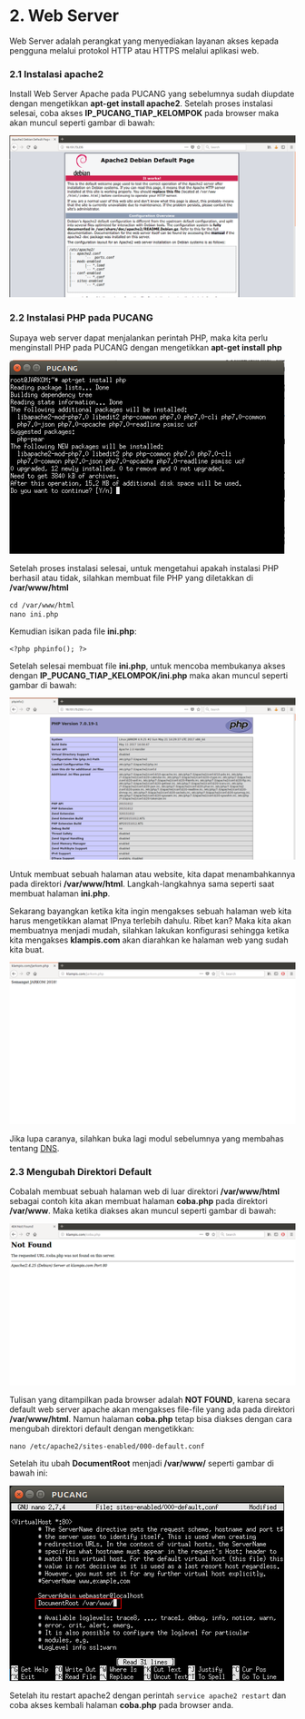 # 2. Web Server
Web Server adalah perangkat yang menyediakan layanan akses kepada pengguna melalui protokol HTTP atau HTTPS melalui aplikasi web.

### 2.1 Instalasi apache2
Install Web Server Apache pada PUCANG yang sebelumnya sudah diupdate dengan mengetikkan __apt-get install apache2__. Setelah proses instalasi selesai, coba akses __IP_PUCANG_TIAP_KELOMPOK__ pada browser maka akan muncul seperti gambar di bawah:

![Pucang1](images/01.png)

### 2.2 Instalasi PHP pada PUCANG
Supaya web server dapat menjalankan perintah PHP, maka kita perlu menginstall PHP pada PUCANG dengan mengetikkan __apt-get install php__

![Pucang2](images/02.png)

Setelah proses instalasi selesai, untuk mengetahui apakah instalasi PHP berhasil atau tidak, silahkan membuat file PHP yang diletakkan di __/var/www/html__
```
cd /var/www/html
nano ini.php
```

Kemudian isikan pada file __ini.php__:
```
<?php phpinfo(); ?>
```

Setelah selesai membuat file __ini.php__, untuk mencoba membukanya akses dengan __IP_PUCANG_TIAP_KELOMPOK/ini.php__ maka akan muncul seperti gambar di bawah:

![Pucang3](images/03.png)

Untuk membuat sebuah halaman atau website, kita dapat menambahkannya pada direktori __/var/www/html__. Langkah-langkahnya sama seperti saat membuat halaman __ini.php__.

Sekarang bayangkan ketika kita ingin mengakses sebuah halaman web kita harus mengetikkan alamat IPnya terlebih dahulu. Ribet kan? Maka kita akan membuatnya menjadi mudah, silahkan lakukan konfigurasi sehingga ketika kita mengakses __klampis.com__ akan diarahkan ke halaman web yang sudah kita buat. 

![Pucang4](images/04.png)

Jika lupa caranya, silahkan buka lagi modul sebelumnya yang membahas tentang [DNS](https://github.com/rohanaq/jarkom2/tree/master/DNS).

### 2.3 Mengubah Direktori Default
Cobalah membuat sebuah halaman web di luar direktori __/var/www/html__ sebagai contoh kita akan membuat halaman __coba.php__ pada direktori __/var/www__. Maka ketika diakses akan muncul seperti gambar di bawah:

![Pucang5](images/05.png)

Tulisan yang ditampilkan pada browser adalah __NOT FOUND__, karena secara default web server apache akan mengakses file-file yang ada pada direktori __/var/www/html__. Namun halaman __coba.php__ tetap bisa diakses dengan cara mengubah direktori default dengan mengetikkan:
```
nano /etc/apache2/sites-enabled/000-default.conf
```

Setelah itu ubah __DocumentRoot__ menjadi __/var/www/__ seperti gambar di bawah ini:

![Pucang6](images/06.png)

Setelah itu restart apache2 dengan perintah `service apache2 restart` dan coba akses kembali halaman __coba.php__ pada browser anda.